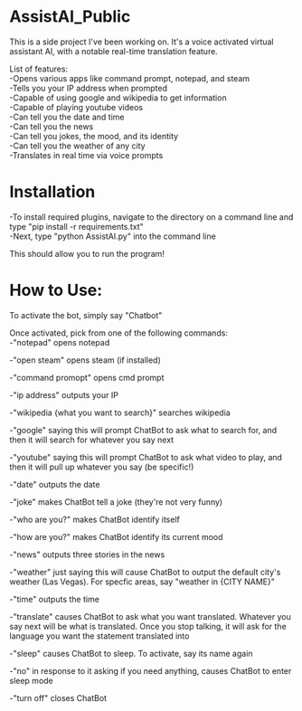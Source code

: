 # AssistAI_Public
This is a side project I've been working on. It's a voice activated virtual assistant AI, with a notable real-time translation feature.

List of features:  
-Opens various apps like command prompt, notepad, and steam  
-Tells you your IP address when prompted  
-Capable of using google and wikipedia to get information  
-Capable of playing youtube videos  
-Can tell you the date and time  
-Can tell you the news  
-Can tell you jokes, the mood, and its identity  
-Can tell you the weather of any city  
-Translates in real time via voice prompts      

# Installation  
-To install required plugins, navigate to the directory on a command line and type "pip install -r requirements.txt"    
-Next, type "python AssistAI.py" into the command line  

This should allow you to run the program!  

# How to Use:  
To activate the bot, simply say "Chatbot"  

Once activated, pick from one of the following commands:  
-"notepad" opens notepad  

-"open steam" opens steam (if installed)  

-"command promopt" opens cmd prompt  

-"ip address" outputs your IP  

-"wikipedia {what you want to search}" searches wikipedia  

-"google" saying this will prompt ChatBot to ask what to search for, and then it will search for whatever you say next 

-"youtube" saying this will prompt ChatBot to ask what video to play, and then it will pull up whatever you say (be specific!)  

-"date" outputs the date  

-"joke" makes ChatBot tell a joke (they're not very funny)  

-"who are you?" makes ChatBot identify itself

-"how are you?" makes ChatBot identify its current mood

-"news" outputs three stories in the news  

-"weather" just saying this will cause ChatBot to output the default city's weather (Las Vegas). For specfic areas, say "weather in {CITY NAME}" 

-"time" outputs the time  

-"translate" causes ChatBot to ask what you want translated. Whatever you say next will be what is translated. Once you stop talking, it will ask for the language you want the statement translated into  

-"sleep" causes ChatBot to sleep. To activate, say its name again

-"no" in response to it asking if you need anything, causes ChatBot to enter sleep mode

-"turn off" closes ChatBot
